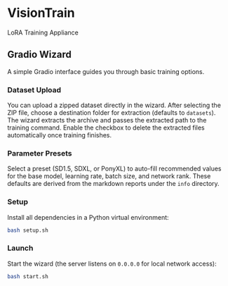 # VisionTrain
LoRA Training Appliance

## Gradio Wizard

A simple Gradio interface guides you through basic training options.

### Dataset Upload

You can upload a zipped dataset directly in the wizard. After selecting the ZIP
file, choose a destination folder for extraction (defaults to `datasets`). The
wizard extracts the archive and passes the extracted path to the training
command. Enable the checkbox to delete the extracted files automatically once
training finishes.

### Parameter Presets

Select a preset (SD1.5, SDXL, or PonyXL) to auto-fill recommended values for the
base model, learning rate, batch size, and network rank. These defaults are
derived from the markdown reports under the `info` directory.

### Setup

Install all dependencies in a Python virtual environment:

```bash
bash setup.sh
```

### Launch

Start the wizard (the server listens on `0.0.0.0` for local network access):

```bash
bash start.sh
```

